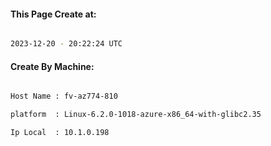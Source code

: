 
   
#### This Page Create at:

```bash

2023-12-20 - 20:22:24 UTC

```

#### Create By Machine:

```bash

Host Name : fv-az774-810

platform  : Linux-6.2.0-1018-azure-x86_64-with-glibc2.35

Ip Local  : 10.1.0.198

```

